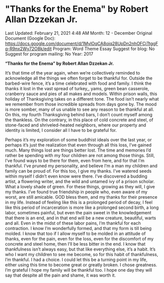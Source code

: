 # "Thanks for the Enema" by Robert Allan Dzzekan Jr.

Last Updated: February 21, 2021 4:48 AM
Month: 12 - December
Original Document (Google Doc): https://docs.google.com/document/d/1MylOqCA8oiq28UpDn2nhOFCjTtggFq-R9nx2Wy72O8k/edit
Program: Word Theme Essay
Suggest for blog: No
Suggest for program mailing: No
Year: 2017

**“Thanks for the Enema” by Robert Allan Dzzekan Jr.**

It’s that time of the year again, when we’re collectively reminded to acknowledge all the things we often forget to be thankful for. Outside the barbed-wire fence, it’s a time celebrated with food and family. I think the thanks it lost in the vast spread of turkey,, yams, green bean casserole, cranberry sauce and pies of all makes and models. Within prison walls, this holiday of Thanksgiving takes on a different tone. The food isn’t nearly what we remember from those incredible spreads from days gone by. The mood is more somber, many of us unable to see any reason to be thankful at all. On this, my fourth Thanksgiving behind bars, I don’t count myself among the thankless. On the contrary, in this place of cold concrete and steel, of stone-faced and shriveled-heated neighbors, where our property and identity is limited, I consider all I have to be grateful for.

Perhaps it’s my exploration of some buddhist ideals over the last year, or perhaps it’s just the realization that even through all this loss, I’ve gained much. Many things lost are things better lost. The time and memories I’d rather be spending with my four children are not among those things. Still, I’ve found ways to be there for them, even from here, and for that I’m thankful. I’ve pruned my personality, and believe I’m a man my children and family can be proud of. For this too, I give my thanks. I’ve watered seeds within myself I didn’t even know were there. I’ve discovered a budding artist, a flowering writer, and the wild and untamed ivy of a prison scholar. What a lovely shade of green. For these things, growing as they will, I give my thanks. I’ve found true friendship in people who, even aware of my worst, are still amicable. GOD bless them, and my thanks for their presence in my life. Instead of feeling like this is a prolonged period of decay, I feel like this period of incarceration is more like a prolonged second birth, a long labor, sometimes painful, but even the pain sweet in the knowledgement that there is an end, and in that end will be a new creature, beautiful, warts and all. Even in the midst of these labor pains, I‘m thankful for each contraction. I know I’m wonderfully formed, and that my form is till being molded. I know that too if I allow myself to be molded in an attitude of thanks, even for the pain, even for the loss, even for the discomfort of my concrete and steel home, then I’ll be less bitter in the end. I know that thankfulness isn’t always easy, but that like everything else, it’s a habit. It’s who I want my children to see me become, so for this habit of thankfulness, I’m thankful. I had a choice. I could let this be a turning point in my life, either using this time to become great or greatly broken. I chose greatness. I’m grateful I hope my family will be thankful too. I hope one day they will say that despite all the pain and shame, it was worth it.